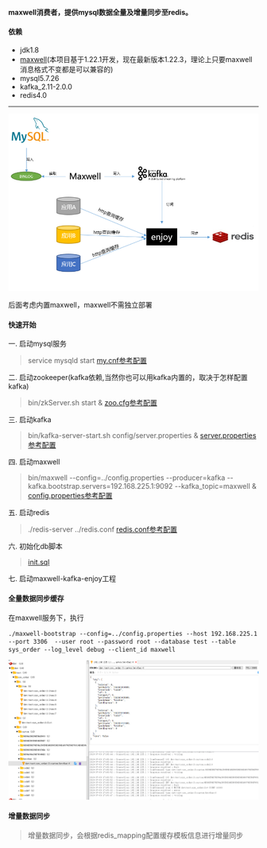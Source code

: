#### **maxwell消费者**，提供mysql数据全量及增量同步至redis。

#### 依赖
* jdk1.8
* [maxwell](https://github.com/zendesk/maxwell)(本项目基于1.22.1开发，现在最新版本1.22.3，理论上只要maxwell消息格式不变都是可以兼容的)
* mysql5.7.26
* kafka_2.11-2.0.0
* redis4.0

----
![Image text](./docs/img/description.jpg)

后面考虑内置maxwell，maxwell不需独立部署
#### 快速开始
一. 启动mysql服务
> service mysqld start
[my.cnf参考配置](./docs/my.cnf)

二. 启动zookeeper(kafka依赖,当然你也可以用kafka内置的，取决于怎样配置kafka)
> bin/zkServer.sh start &
[zoo.cfg参考配置](./docs/zoo.cfg)

三. 启动kafka
> bin/kafka-server-start.sh config/server.properties &
[server.properties参考配置](./docs/server.properties)

四. 启动maxwell
> bin/maxwell --config=../config.properties --producer=kafka --kafka.bootstrap.servers=192.168.225.1:9092 --kafka_topic=maxwell &
[config.properties参考配置](./docs/config.properties)

五. 启动redis
> ./redis-server ../redis.conf
[redis.conf参考配置](./docs/redis.conf)

六. 初始化db脚本
> [init.sql](./sql/init.sql)

七. 启动maxwell-kafka-enjoy工程

#### 全量数据同步缓存
在maxwell服务下，执行
```
./maxwell-bootstrap --config=../config.properties --host 192.168.225.1 --port 3306  --user root --password root --database test --table sys_order --log_level debug --client_id maxwell
```
![keys.jpg](./docs/img/keys.jpg)

#### 增量数据同步

> 增量数据同步，会根据redis_mapping配置缓存模板信息进行增量同步

